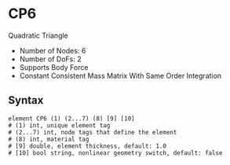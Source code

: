 # CP6

Quadratic Triangle

* Number of Nodes: 6
* Number of DoFs: 2
* Supports Body Force
* Constant Consistent Mass Matrix With Same Order Integration

## Syntax

```
element CP6 (1) (2...7) (8) [9] [10]
# (1) int, unique element tag
# (2...7) int, node tags that define the element
# (8) int, material tag
# [9] double, element thickness, default: 1.0
# [10] bool string, nonlinear geometry switch, default: false
```
